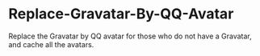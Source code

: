 # Replace-Gravatar-By-QQ-Avatar
Replace the Gravatar by QQ avatar for those who do not have a Gravatar, and cache all the avatars. 

